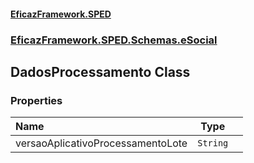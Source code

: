 #### [EficazFramework.SPED](EficazFrameworkSPED.md 'EficazFramework SPED')
### [EficazFramework.SPED.Schemas.eSocial](EficazFramework.SPED.Schemas.eSocial.md 'EficazFramework.SPED.Schemas.eSocial')

## DadosProcessamento Class
### Properties

| Name | Type | |
| :--- | :---: | :--- |
| versaoAplicativoProcessamentoLote | `String` |  |
